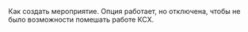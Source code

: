 Как создать мероприятие.
Опция работает, но отключена, чтобы не было возможности помешать работе КСХ.